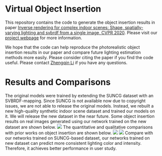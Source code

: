 # Virtual Object Insertion
This repository contains the code to generate the object insertion results in paper [Inverse rendering for complex indoor scenes: Shape, spatially-varying lighting and svbrdf from a single image, CVPR 2020](https://drive.google.com/file/d/17K3RrWQ48gQynOhZHq1g5sQgjLjoMiPk/view). Please visit our [project webpage](http://cseweb.ucsd.edu/~viscomp/projects/CVPR20InverseIndoor/) for more information. 

We hope that the code can help reproduce the photorealistic object insertion results in our paper and compare future lighting estimation methods more easily. Please consider citing the paper if you find the code useful. Please contact [Zhengqin Li](zhl378@eng.ucsd.edu) if you have any questions.

# Results and Comparisons
The original models were trained by extending the SUNCG dataset with an SVBRDF-mapping. Since SUNCG is not available now due to copyright issues, we are not able to release the original models. Instead, we rebuilt a new high-quality synthetic indoor scene dataset and trained our models on it. We will release the new dataset in the near future. Some object insertion results on real images generated using our network trained on the new dataset are shown below.
![](http://cseweb.ucsd.edu/~viscomp/projects/CVPR20InverseIndoor/github/objectInsertion_test.png)
The quantitative and qualitative comparisons with prior works on object insertion are shown below. 
![](http://cseweb.ucsd.edu/~viscomp/projects/CVPR20InverseIndoor/github/objectInsertion.png)
![](http://cseweb.ucsd.edu/~viscomp/projects/CVPR20InverseIndoor/github/quantitative_objectInsertion.png)
Compare with our networks trained on SUNCG-based dataset, our networks trained on new dataset can predict more consistent lighting color and intensity. Therefore, it achieves better performance in user study. 
